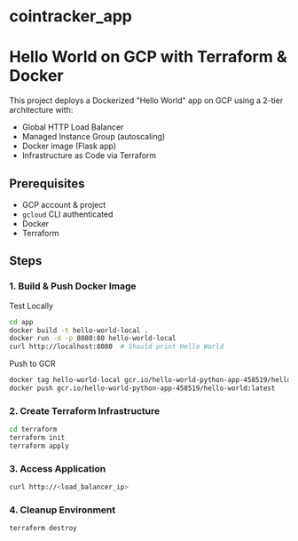 # cointracker_app
# Hello World on GCP with Terraform & Docker

This project deploys a Dockerized "Hello World" app on GCP using a 2-tier architecture with:

- Global HTTP Load Balancer
- Managed Instance Group (autoscaling)
- Docker image (Flask app)
- Infrastructure as Code via Terraform

## Prerequisites

- GCP account & project
- `gcloud` CLI authenticated
- Docker
- Terraform

## Steps

### 1. Build & Push Docker Image
Test Locally
```bash
cd app
docker build -t hello-world-local .
docker run -d -p 8080:80 hello-world-local
curl http://localhost:8080  # Should print Hello World
```

Push to GCR
```bash
docker tag hello-world-local gcr.io/hello-world-python-app-458519/hello-world:latest
docker push gcr.io/hello-world-python-app-458519/hello-world:latest
```

### 2. Create Terraform Infrastructure
```bash
cd terraform
terraform init
terraform apply
```

### 3. Access Application
```bash
curl http://<load_balancer_ip>
```

### 4. Cleanup Environment
```bash
terraform destroy
```